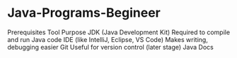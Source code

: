 # Java-Programs-Begineer
Prerequisites
Tool	Purpose
JDK (Java Development Kit)	Required to compile and run Java code
IDE (like IntelliJ, Eclipse, VS Code)	Makes writing, debugging easier
Git	Useful for version control (later stage)
Java Docs
